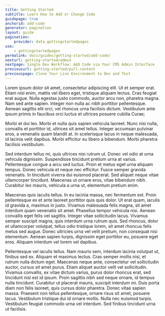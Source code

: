 ```yaml
---
title: Getting Started
subtitle: Learn How to Add or Change Code
guidepage: true
anchorid: add-code
generator: pagination
layout: guide
pagination:
    provider: data.gettingstartedpages
use:
    - gettingstartedpages
permalink: docs/guides/getting-started/add-code/
nexturl: getting-started/admin
nextpage: Single Dev Workflow: Add Code via Your CMS Admin Interface
previousurl: getting-started/pull-content
previouspage: Clone Your Live Environment to Dev and Test
---
```

Lorem ipsum dolor sit amet, consectetur adipiscing elit. Ut et semper erat. Etiam nisl enim, mattis vel libero eget, tristique aliquam lectus. Cras feugiat erat augue. Nulla egestas justo commodo, auctor arcu non, pharetra magna. Nam sed ante sapien. Integer non nulla ac nibh porttitor pellentesque. Aenean sagittis elit orci, vel rhoncus urna facilisis dictum. Vestibulum ante ipsum primis in faucibus orci luctus et ultrices posuere cubilia Curae;

Morbi et dui leo. Morbi et nulla quis sapien vehicula laoreet. Nunc nisi nulla, convallis et porttitor id, ultrices sit amet tellus. Integer accumsan pulvinar eros, a venenatis quam blandit at. In scelerisque lacus in neque malesuada, id lacinia velit dapibus. Morbi efficitur eu libero a bibendum. Morbi pharetra facilisis vestibulum.

Sed interdum tellus mi, quis ultrices nisi rutrum ut. Donec vel odio at urna vehicula dignissim. Suspendisse tincidunt pretium urna at varius. Pellentesque congue a arcu sed luctus. Proin et metus eget urna aliquam tempus. Donec vehicula et neque nec efficitur. Fusce semper gravida venenatis. In tincidunt viverra dui euismod placerat. Sed aliquet neque vitae ullamcorper tincidunt. Maecenas ut ornare eros, vitae bibendum nibh. Curabitur leo mauris, vehicula a urna ut, elementum pretium enim.

Maecenas quis iaculis tellus. In eu lacinia massa, nec fermentum est. Proin pellentesque ex et ante laoreet porttitor quis quis dolor. Ut erat quam, iaculis id gravida a, maximus in justo. Vivamus malesuada felis magna, sit amet interdum quam venenatis sit amet. Phasellus tempor vehicula nisi. Aenean convallis eget felis vel sagittis. Integer vitae sollicitudin lacus. Vivamus semper suscipit magna, quis interdum urna rutrum quis. Sed rhoncus, dolor et ullamcorper volutpat, tellus odio tristique lorem, sit amet rhoncus felis metus sed augue. Donec ultricies urna vel velit pretium, non consequat nisi elementum. Aenean sapien turpis, dignissim eget porttitor eu, posuere eget eros. Aliquam interdum vel lorem vel dapibus.

Pellentesque vel iaculis tellus. Nam mauris sem, interdum lacinia volutpat ut, finibus sed ex. Aliquam et maximus lectus. Cras semper mollis nisi, et rutrum nulla dictum eget. Maecenas neque ante, consectetur vel sollicitudin auctor, cursus sit amet purus. Etiam aliquet auctor velit vel sollicitudin. Vivamus convallis, ex vitae dictum varius, purus dolor rhoncus erat, sed tincidunt nisl est id ipsum. Proin sagittis nibh sed neque ornare, id tempus nulla tincidunt. Curabitur ut placerat mauris, suscipit interdum mi. Duis porta diam non felis laoreet, quis cursus dolor pharetra. Donec vitae sapien massa. Praesent non tellus pellentesque, ornare risus sit amet, posuere lacus. Vestibulum tristique dui id ornare mollis. Nulla nec euismod turpis. Vestibulum feugiat commodo urna vel interdum. Sed finibus tincidunt urna ut facilisis.
